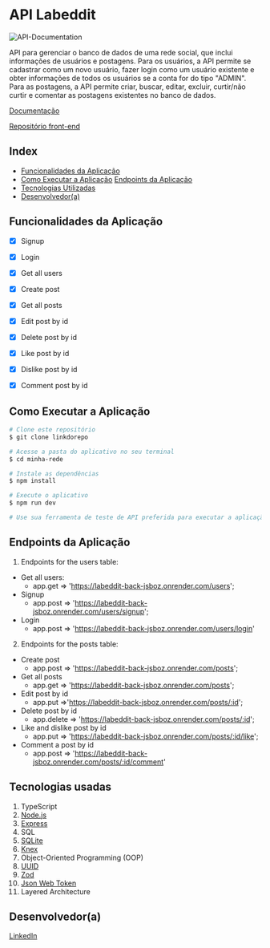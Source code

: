 # API Labeddit

![API-Documentation](./src/assets/documentation.png)

API para gerenciar o banco de dados de uma rede social, que inclui informações de usuários e postagens.
Para os usuários, a API permite se cadastrar como um novo usuário, fazer login como um usuário existente e obter informações de todos os usuários se a conta for do tipo "ADMIN".
Para as postagens, a API permite criar, buscar, editar, excluir, curtir/não curtir e comentar as postagens existentes no banco de dados.

[Documentação]()

[Repositório front-end](https://github.com/Gleice-Dourado/labeddit-frontend.git)

## Index
- <a href="#funcionalidades">Funcionalidades da Aplicação</a>
- <a href="#execucao">Como Executar a Aplicação</a>
<a href="#endpoints">Endpoints da Aplicação</a>
- <a href="#tecnologias-utilizadas">Tecnologias Utilizadas</a>
- <a href="#desenvolvedor">Desenvolvedor(a)</a>

## Funcionalidades da Aplicação
 - [x]  Signup  
 - [x]  Login
 - [x]  Get all users
 - [x]  Create post
 - [x]  Get all posts 
 - [x]  Edit post by id
 - [x]  Delete post by id
 - [x]  Like post by id
 - [x]  Dislike post by id
 - [x]  Comment post by id
  

## Como Executar a Aplicação
```bash
# Clone este repositório
$ git clone linkdorepo

# Acesse a pasta do aplicativo no seu terminal
$ cd minha-rede

# Instale as dependências
$ npm install

# Execute o aplicativo 
$ npm run dev

# Use sua ferramenta de teste de API preferida para executar a aplicação
```

## Endpoints da Aplicação

1. Endpoints for the users table:
 - Get all users: 
    - app.get => 'https://labeddit-back-jsboz.onrender.com/users';
 - Signup
    - app.post => 'https://labeddit-back-jsboz.onrender.com/users/signup';
 - Login
    - app.post => 'https://labeddit-back-jsboz.onrender.com/users/login'

2. Endpoints for the posts table:
 - Create post
    - app.post => 'https://labeddit-back-jsboz.onrender.com/posts';
 - Get all posts
    - app.get => 'https://labeddit-back-jsboz.onrender.com/posts';
 - Edit post by id
    - app.put =>'https://labeddit-back-jsboz.onrender.com/posts/:id';
 - Delete post by id
    - app.delete => 'https://labeddit-back-jsboz.onrender.com/posts/:id';
 - Like and dislike post by id
    - app.put => 'https://labeddit-back-jsboz.onrender.com/posts/:id/like';
 - Comment a post by id
    -   app.post => 'https://labeddit-back-jsboz.onrender.com/posts/:id/comment'

## Tecnologias usadas
1. TypeScript
2. [Node.js](https://nodejs.org/en)
3. [Express](https://expressjs.com/pt-br/)
4. SQL
5. [SQLite](https://www.sqlite.org/index.html)
6. [Knex](https://knexjs.org/)
7. Object-Oriented Programming (OOP)
8. [UUID](https://www.uuidgenerator.net/)
9. [Zod](https://zod.dev/)
10. [Json Web Token](https://jwt.io/)
11. Layered Architecture

## Desenvolvedor(a)
[LinkedIn](https://www.linkedin.com/in/gleicielen-dourado/)

